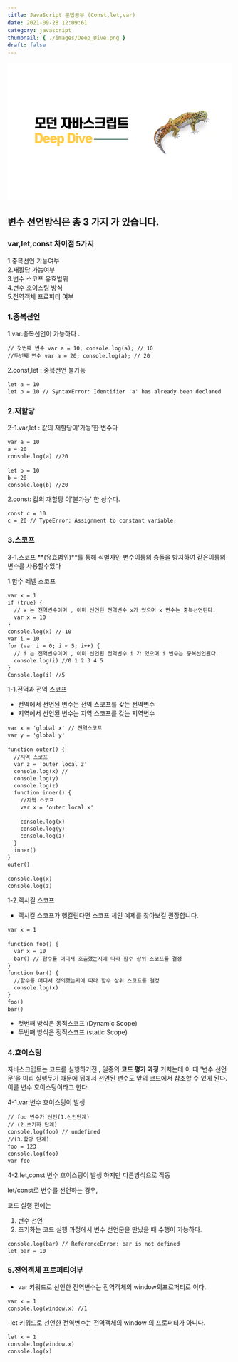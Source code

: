 ```yaml
---
title: JavaScript 문법공부 (Const,let,var)
date: 2021-09-28 12:09:61
category: javascript
thumbnail: { ./images/Deep_Dive.png }
draft: false
---
```


![모던자바스크립트](./images/Deep_Dive.png)

## 변수 선언방식은 총 3 가지 가 있습니다.

### var,let,const 차이점 5가지

1.중복선언 가능여부  
 2.재활당 가능여부  
 3.변수 스코프 유효범위  
 4.변수 호이스팅 방식  
 5.전역객체 프로퍼티 여부

### 1.중복선언

1.var:중복선언이 가능하다 .

```
// 첫번째 변수 var a = 10; console.log(a); // 10
//두번째 변수 var a = 20; console.log(a); // 20
```

2.const,let : 중복선언 불가능

```tsx
let a = 10
let b = 10 // SyntaxError: Identifier 'a' has already been declared
```

### 2.재할당

2-1.var,let : 값의 재할당이'가능'한 변수다

```tsx
var a = 10
a = 20
console.log(a) //20

let b = 10
b = 20
console.log(b) //20
```

2.const: 값의 재할당 이'불가능' 한 상수다.

```tsx
const c = 10
c = 20 // TypeError: Assignment to constant variable.
```

### 3.스코프

3-1.스코프 **(유효범위)**를 통해 식별자인 변수이름의 충돌을 방지하여 같은이름의 변수를 사용할수있다

1.함수 레벨 스코프

```tsx
var x = 1
if (true) {
  // x 는 전역변수이며 , 이미 선언된 전역변수 x가 있으며 x 변수는 중복선언된다.
  var x = 10
}
console.log(x) // 10
var i = 10
for (var i = 0; i < 5; i++) {
  // i 는 전역변수이며 , 이미 선언된 전역변수 i 가 있으며 i 변수는 중복선언된다.
  console.log(i) //0 1 2 3 4 5
}
Console.log(i) //5
```

1-1.전역과 전역 스코프

- 전역에서 선언된 변수는 전역 스코프를 갖는 전역변수
- 지역에서 선언된 변수는 지역 스코프를 갖는 지역변수

```tsx
var x = 'global x' // 전역스코프
var y = 'global y'

function outer() {
  //지역 스코프
  var z = 'outer local z'
  console.log(x) //
  console.log(y)
  console.log(z)
  function inner() {
    //지역 스코프
    var x = 'outer local x'

    console.log(x)
    console.log(y)
    console.log(z)
  }
  inner()
}
outer()

console.log(x)
console.log(z)
```

1-2.렉시컬 스코프

- 렉시컬 스코프가 헷갈린다면 스코프 체인 예제를 찾아보길 권장합니다.

```tsx
var x = 1

function foo() {
  var x = 10
  bar() // 함수를 어디서 호출했는지에 따라 함수 상위 스코프를 결정
}
function bar() {
  //함수를 어디서 정의했는지에 따라 함수 상위 스코프를 결정
  console.log(x)
}
foo()
bar()
```

- 첫번째 방식은 동적스코프 (Dynamic Scope)
- 두번째 방식은 정적스코프 (static Scope)

### 4.호이스팅

자바스크립트는 코드를 실행하기전 , 일종의 **코드 평가 과정** 거치는데
이 때 '변수 선언문'을 미리 실행두기 때문에 뒤에서 선언된 변수도 앞의 코드에서 참조할 수 있게 된다.
이를 변수 호이스팅이라고 한다.

4-1.var:변수 호이스팅이 발생

```tsx
// foo 변수가 선언(1.선언단계)
// (2.초기화 단계)
console.log(foo) // undefined
//(3.할당 단계)
foo = 123
console.log(foo)
var foo
```

4-2.let,const 변수 호이스팅이 발생 하지만 다른방식으로 작동

let/const로 변수를 선언하는 경우,

코드 실행 전에는

1. 변수 선언
2. 초기화는 코드 실행 과정에서 변수 선언문을 만났을 때 수행이 가능하다.

```tsx
console.log(bar) // ReferenceError: bar is not defined
let bar = 10
```

### 5.전역객체 프로퍼티여부

- var 키워드로 선언한 전역변수는 전역객체의 window의프로퍼티로 이다.

```tsx
var x = 1
console.log(window.x) //1
```

-let 키워드로 선언한 전역변수는 전역객체의 window 의 프로퍼티가 아니다.

```tsx
let x = 1
console.log(window.x)
console.log(x)
```
